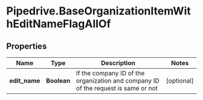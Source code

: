 # Pipedrive.BaseOrganizationItemWithEditNameFlagAllOf

## Properties

Name | Type | Description | Notes
------------ | ------------- | ------------- | -------------
**edit_name** | **Boolean** | If the company ID of the organization and company ID of the request is same or not | [optional] 


